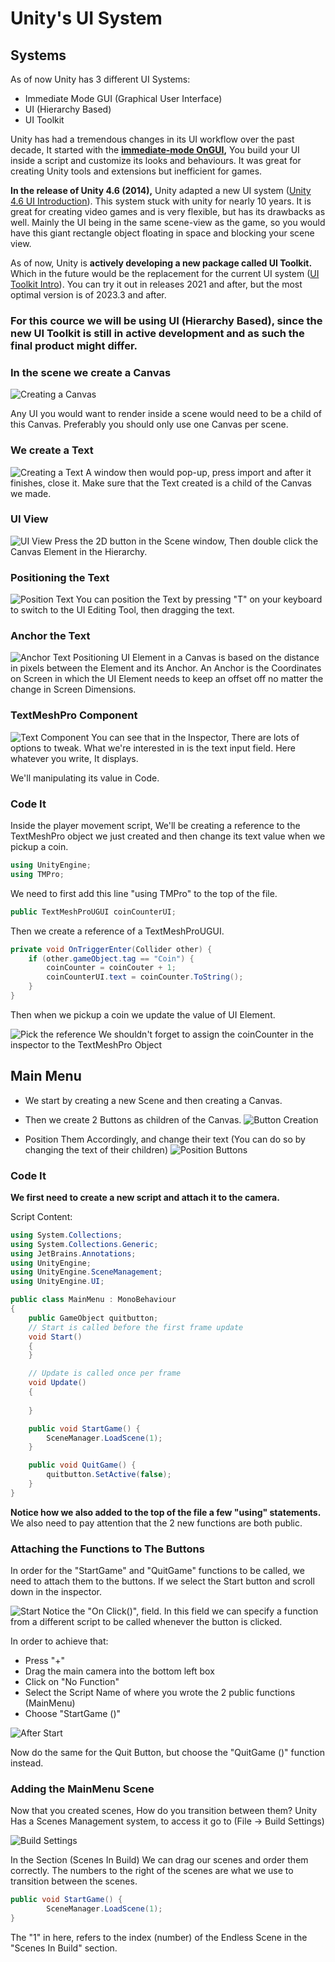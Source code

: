 # Unity's UI System

## Systems
As of now Unity has 3 different UI Systems:

- Immediate Mode GUI (Graphical User Interface)
- UI (Hierarchy Based)
- UI Toolkit

Unity has had a tremendous changes in its UI workflow over the past decade, It started with the **[immediate-mode OnGUI](https://docs.unity3d.com/ScriptReference/MonoBehaviour.OnGUI.html),** You build your UI inside a script and customize its looks and behaviours. It was great for creating Unity tools and extensions but inefficient for games.

**In the release of Unity 4.6 (2014),** Unity adapted a new UI system ([Unity 4.6 UI Introduction](https://www.youtube.com/watch?v=EOX6itCuKOc)). This system stuck with unity for nearly 10 years. It is great for creating video games and is very flexible, but has its drawbacks as well. Mainly the UI being in the same scene-view as the game, so you would have this giant rectangle object floating in space and blocking your scene view.

As of now, Unity is **actively developing a new package called UI Toolkit.** Which in the future would be the replacement for the current UI system ([UI Toolkit Intro](https://www.youtube.com/watch?v=yUXFHAOXhcA)). You can try it out in releases 2021 and after, but the most optimal version is of 2023.3 and after.

### **For this cource we will be using UI (Hierarchy Based), since the new UI Toolkit is still in active development and as such the final product might differ.**

### In the scene we create a Canvas

![Creating a Canvas](/resources/UI/create_canvas.png)

Any UI you would want to render inside a scene would need to be a child of this Canvas. Preferably you should only use one Canvas per scene.


### We create a Text

![Creating a Text](/resources/UI/create_text.png)
A window then would pop-up, press import and after it finishes, close it.
Make sure that the Text created is a child of the Canvas we made.

### UI View

![UI View](/resources/UI/ui_view.png)
Press the 2D button in the Scene window, Then double click the Canvas Element in the Hierarchy.

### Positioning the Text
![Position Text](/resources/UI/position_text.png)
You can position the Text by pressing "T" on your keyboard to switch to the UI Editing Tool, then dragging the text.

### Anchor the Text
![Anchor Text](/resources/UI/anchor_text.png)
Positioning UI Element in a Canvas is based on the distance in pixels between the Element and its Anchor.
An Anchor is the Coordinates on Screen in which the UI Element needs to keep an offset off no matter the change in Screen Dimensions.

### TextMeshPro Component
![Text Component](/resources/UI/text_inspector.png)
You can see that in the Inspector, There are lots of options to tweak.
What we're interested in is the text input field. Here whatever you write, It displays.

We'll manipulating its value in Code.

### Code It
Inside the player movement script, We'll be creating a reference to the TextMeshPro object we just created and then change its text value when we pickup a coin.

```csharp
using UnityEngine;
using TMPro;
```

We need to first add this line "using TMPro" to the top of the file.

```csharp
public TextMeshProUGUI coinCounterUI;
```

Then we create a reference of a TextMeshProUGUI.

```csharp
private void OnTriggerEnter(Collider other) {
    if (other.gameObject.tag == "Coin") {
        coinCounter = coinCouter + 1;
        coinCounterUI.text = coinCounter.ToString();
    }
}
```

Then when we pickup a coin we update the value of UI Element.

![Pick the reference](/resources/UI/text_reference.png)
We shouldn't forget to assign the coinCounter in the inspector to the TextMeshPro Object

## Main Menu
- We start by creating a new Scene and then creating a Canvas.

- Then we create 2 Buttons as children of the Canvas.
![Button Creation](/resources/UI/button_creation.png)

- Position Them Accordingly, and change their text (You can do so by changing the text of their children)
![Position Buttons](/resources/UI/main_menu.png)

### Code It

**We first need to create a new script and attach it to the camera.**

Script Content:
```csharp
using System.Collections;
using System.Collections.Generic;
using JetBrains.Annotations;
using UnityEngine;
using UnityEngine.SceneManagement;
using UnityEngine.UI;

public class MainMenu : MonoBehaviour
{
    public GameObject quitbutton;
    // Start is called before the first frame update
    void Start()
    {
    }

    // Update is called once per frame
    void Update()
    {
        
    }

    public void StartGame() {
        SceneManager.LoadScene(1);
    }

    public void QuitGame() {
        quitbutton.SetActive(false);
    }
}
```
**Notice how we also added to the top of the file a few "using" statements.**
We also need to pay attention that the 2 new functions are both public.

### Attaching the Functions to The Buttons
In order for the "StartGame" and "QuitGame" functions to be called, we need to attach them to the buttons.
If we select the Start button and scroll down in the inspector.

![Start](/resources/UI/start_before.png)
Notice the "On Click()", field.
In this field we can specify a function from a different script to be called whenever the button is clicked.

In order to achieve that:
- Press "+"
- Drag the main camera into the bottom left box
- Click on "No Function"
- Select the Script Name of where you wrote the 2 public functions (MainMenu)
- Choose "StartGame ()"

![After Start](/resources/UI/start_after.png)

Now do the same for the Quit Button, but choose the "QuitGame ()" function instead.

### Adding the MainMenu Scene
Now that you created scenes, How do you transition between them?
Unity Has a Scenes Management system, to access it go to (File -> Build Settings)

![Build Settings](/resources/UI/scenes_management.png)

In the Section (Scenes In Build) We can drag our scenes and order them correctly.
The numbers to the right of the scenes are what we use to transition between the scenes.

```csharp
public void StartGame() {
        SceneManager.LoadScene(1);
}
```

The "1" in here, refers to the index (number) of the Endless Scene in the "Scenes In Build" section.